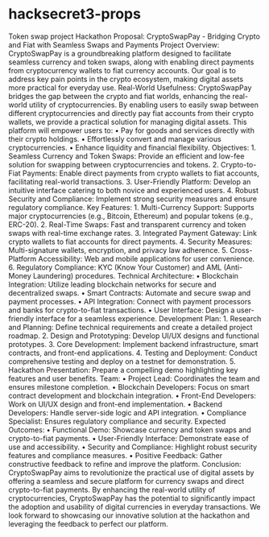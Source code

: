 # hacksecret3-props
Token swap project
Hackathon Proposal: CryptoSwapPay - Bridging Crypto and Fiat with Seamless Swaps and Payments
Project Overview: CryptoSwapPay is a groundbreaking platform designed to facilitate seamless currency and token swaps, along with enabling direct payments from cryptocurrency wallets to fiat currency accounts. Our goal is to address key pain points in the crypto ecosystem, making digital assets more practical for everyday use.
Real-World Usefulness: CryptoSwapPay bridges the gap between the crypto and fiat worlds, enhancing the real-world utility of cryptocurrencies. By enabling users to easily swap between different cryptocurrencies and directly pay fiat accounts from their crypto wallets, we provide a practical solution for managing digital assets. This platform will empower users to:
    • Pay for goods and services directly with their crypto holdings.
    • Effortlessly convert and manage various cryptocurrencies.
    • Enhance liquidity and financial flexibility.
Objectives:
    1. Seamless Currency and Token Swaps: Provide an efficient and low-fee solution for swapping between cryptocurrencies and tokens.
    2. Crypto-to-Fiat Payments: Enable direct payments from crypto wallets to fiat accounts, facilitating real-world transactions.
    3. User-Friendly Platform: Develop an intuitive interface catering to both novice and experienced users.
    4. Robust Security and Compliance: Implement strong security measures and ensure regulatory compliance.
Key Features:
    1. Multi-Currency Support: Supports major cryptocurrencies (e.g., Bitcoin, Ethereum) and popular tokens (e.g., ERC-20).
    2. Real-Time Swaps: Fast and transparent currency and token swaps with real-time exchange rates.
    3. Integrated Payment Gateway: Link crypto wallets to fiat accounts for direct payments.
    4. Security Measures: Multi-signature wallets, encryption, and privacy law adherence.
    5. Cross-Platform Accessibility: Web and mobile applications for user convenience.
    6. Regulatory Compliance: KYC (Know Your Customer) and AML (Anti-Money Laundering) procedures.
Technical Architecture:
    • Blockchain Integration: Utilize leading blockchain networks for secure and decentralized swaps.
    • Smart Contracts: Automate and secure swap and payment processes.
    • API Integration: Connect with payment processors and banks for crypto-to-fiat transactions.
    • User Interface: Design a user-friendly interface for a seamless experience.
Development Plan:
    1. Research and Planning: Define technical requirements and create a detailed project roadmap.
    2. Design and Prototyping: Develop UI/UX designs and functional prototypes.
    3. Core Development: Implement backend infrastructure, smart contracts, and front-end applications.
    4. Testing and Deployment: Conduct comprehensive testing and deploy on a testnet for demonstration.
    5. Hackathon Presentation: Prepare a compelling demo highlighting key features and user benefits.
Team:
    • Project Lead: Coordinates the team and ensures milestone completion.
    • Blockchain Developers: Focus on smart contract development and blockchain integration.
    • Front-End Developers: Work on UI/UX design and front-end implementation.
    • Backend Developers: Handle server-side logic and API integration.
    • Compliance Specialist: Ensures regulatory compliance and security.
Expected Outcomes:
    • Functional Demo: Showcase currency and token swaps and crypto-to-fiat payments.
    • User-Friendly Interface: Demonstrate ease of use and accessibility.
    • Security and Compliance: Highlight robust security features and compliance measures.
    • Positive Feedback: Gather constructive feedback to refine and improve the platform.
Conclusion: CryptoSwapPay aims to revolutionize the practical use of digital assets by offering a seamless and secure platform for currency swaps and direct crypto-to-fiat payments. By enhancing the real-world utility of cryptocurrencies, CryptoSwapPay has the potential to significantly impact the adoption and usability of digital currencies in everyday transactions. We look forward to showcasing our innovative solution at the hackathon and leveraging the feedback to perfect our platform.


